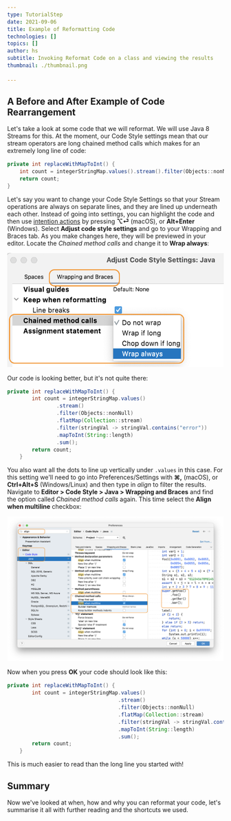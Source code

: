 ```yaml
---
type: TutorialStep
date: 2021-09-06
title: Example of Reformatting Code
technologies: []
topics: []
author: hs
subtitle: Invoking Reformat Code on a class and viewing the results
thumbnail: ./thumbnail.png

---
```



## A Before and After Example of Code Rearrangement
Let's take a look at some code that we will reformat. We will use Java 8 Streams for this. At the moment, our Code Style settings mean that our stream operators are long chained method calls which makes for an extremely long line of code:

```java
private int replaceWithMapToInt() {
    int count = integerStringMap.values().stream().filter(Objects::nonNull).flatMap(Collection::stream).filter(stringVal -> stringVal.contains("error")).mapToInt(String::length).sum();
    return count;
}
```

Let's say you want to change your Code Style Settings so that your Stream operations are always on separate lines, and they are lined up underneath each other. Instead of going into settings, you can highlight the code and then use [intention actions](https://www.jetbrains.com/help/idea/intention-actions.html) by pressing **⌥⏎** (macOS), or **Alt+Enter** (Windows). Select **Adjust code style settings** and go to your Wrapping and Braces tab. As you make changes here, they will be previewed in your editor. Locate the _Chained method calls_ and change it to **Wrap always**:

![Change Chained Method Call Wrap Always](chained-method-call-wrap-always.png)

Our code is looking better, but it's not quite there:

```java
private int replaceWithMapToInt() {
        int count = integerStringMap.values()
                .stream()
                .filter(Objects::nonNull)
                .flatMap(Collection::stream)
                .filter(stringVal -> stringVal.contains("error"))
                .mapToInt(String::length)
                .sum();
        return count;
    }
```

You also want all the dots to line up vertically under `.values` in this case. For this setting we'll need to go into Preferences/Settings with **⌘,** (macOS), or **Ctrl+Alt+S** (Windows/Linux) and then type in _align_ to filter the results. Navigate to **Editor > Code Style > Java > Wrapping and Braces** and find the option called _Chained method calls_ again. This time select the **Align when multiline** checkbox:

![Align when multi-line selected](align-when-multi-line.png)

Now when you press **OK** your code should look like this:

```java
private int replaceWithMapToInt() {
        int count = integerStringMap.values()
                                    .stream()
                                    .filter(Objects::nonNull)
                                    .flatMap(Collection::stream)
                                    .filter(stringVal -> stringVal.contains("error"))
                                    .mapToInt(String::length)
                                    .sum();
        return count;
    }
```

This is much easier to read than the long line you started with!

## Summary
Now we've looked at when, how and why you can reformat your code, let's summarise it all with further reading and the shortcuts we used. 